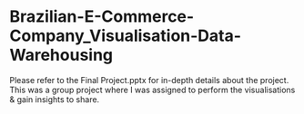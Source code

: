 # Brazilian-E-Commerce-Company_Visualisation-Data-Warehousing
Please refer to the Final Project.pptx for in-depth details about the project.
This was a group project where I was assigned to perform the visualisations & gain insights to share.
